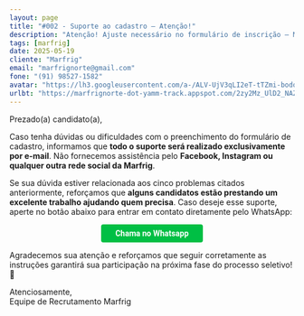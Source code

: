 ```yaml
---
layout: page
title: "#002 - Suporte ao cadastro – Atenção!"
description: "Atenção! Ajuste necessário no formulário de inscrição – Marfrig"
tags: [marfrig]
date: 2025-05-19
cliente: "Marfrig"
email: "marfrignorte@gmail.com"
fone: "(91) 98527-1582"
avatar: "https://lh3.googleusercontent.com/a-/ALV-UjV3qLI2eT-tTZmi-bodq6ZjFc062NRBkwl60B9S6eCwRWt12EY=s200-p-k-no"
urlbt: "https://marfrignorte-dot-yamm-track.appspot.com/2zy2Mz_UlD2_NAZYR1jt2iGts5tg9I7e2tUUQVjNR2bZJtDDplgGfhuhTlI-uDHK1imfG2nozdlo1I0QSQyry1Ooe89XJEPWmJh__B66qrkawvcjU8XCp6Fkxn1QvoQO3P7oZNE7HFL5yIkrfuRNDtGdAI3KjbbKBNiL-gRul7lE"
---
```

Prezado(a) candidato(a),  

Caso tenha dúvidas ou dificuldades com o preenchimento do formulário de cadastro, informamos que **todo o suporte será realizado exclusivamente por e-mail**. Não fornecemos assistência pelo **Facebook, Instagram ou qualquer outra rede social da Marfrig**.  

Se sua dúvida estiver relacionada aos cinco problemas citados anteriormente, reforçamos que **alguns candidatos estão prestando um excelente trabalho ajudando quem precisa**. Caso deseje esse suporte, aperte no botão abaixo para entrar em contato diretamente pelo WhatsApp:  

<center><a href="{{ page.urlbt }}" class="btn" style="display: inline-block;padding: 8px 25px;color: white;font-size: 14px;text-decoration: none;border-radius: 4px;text-align: center;cursor: pointer;display: inline-block;font-weight: 700;font-family: 'Roboto', Tahoma, Verdana, Segoe, sans-serif;background-color: #00bf44;">Chama no Whatsapp</a></center>

Agradecemos sua atenção e reforçamos que seguir corretamente as instruções garantirá sua participação na próxima fase do processo seletivo! 🚀  

Atenciosamente,  
Equipe de Recrutamento Marfrig
